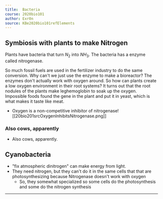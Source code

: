 ```yaml
---
title:  Bacteria
course: 2020bio101
author: Exr0n
source: KBe2020bio101refElements
---
```


## Symbiosis with plants to make Nitrogen
Plants have bacteria that turn $N_2$ into $NH_3$. The bacteria has a enzyme called nitrogenase.

So much fossil fuels are used in the fertilizer industry to do the same conversion. Why can't we just use the enzyme to make a bioreactor? The enzymes don't actually work with oxygen around. So how can plants create a low oxygen environment in their root systems?
It turns out that the root nodules of the plants make leghemoglobin to soak up the oxygen. Impossible foods found the gene in the plant and put it in yeast, which is what makes it taste like meat. 

- Oxygen is a non-competitive inhibitor of nitrogenase![[20bio201srcOxygenInhibitsNitrogenase.png]]

### Also cows, apparently
- Also cows, apparently.

## Cyanobacteria
- "fix atmospheric dinitrogen" can make energy from light.
- They need nitrogen, but they can't do it in the same cells that that are photosynthesizing because Nitrogenase doesn't work with oxygen
	- So, they somewhat specialized so some cells do the photosynthesis and some do the nitrogen synthesis

---